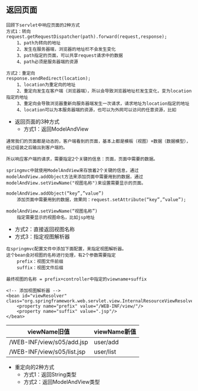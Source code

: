 ## 返回页面
```text
回顾下servlet中响应页面的2种方式
方式1：转向
request.getRequestDispatcher(path).forward(request,response);
    1、path为转向的地址
    2、发生在服务器端，浏览器的地址栏不会发生变化
    3、path指定的页面，可以共享request请求中的数据
    4、path必须是服务器端的资源

方式2：重定向
response.sendRedirect(location);
    1、location为重定向的地址
    2、重定向发生在客户端（浏览器端），所以会导致浏览器地址栏发生变化，变为location指定的地址
    3、重定向会导致浏览器重新向服务器端发生一次请求，请求地址为location指定的地址
    4、location可以为本服务器端的资源，也可以为外网可以访问的任意资源，比如

```



+ 返回页面的3种方式
  + 方式1：返回ModelAndView
```text
通常我们的页面都是动态的，客户端看到的页面，基本上都是模板（视图）+数据（数据模型），经过组装之后输出到客户端的。

所以响应客户端的请求，需要指定2个关键的信息：页面，页面中需要的数据。

springmvc中就使用ModelAndView来存放着2个关键的信息，通过modelAndView.addObject方法来添加页面中需要用到的数据，通过modelAndView.setViewName("视图名称")来设置需要显示的页面。

modelAndView.addObject(“key”,”value”)
    添加页面中需要用到的数据，效果同：request.setAttribute(“key”,”value”);

modelAndView.setViewName(“视图名称”)
    指定需要显示的视图命名，比如jsp地址
```
  + 方式2：直接返回视图名称
  + 方式3：指定视图解析器
```text
在springmvc配置文件中添加下面配置，来指定视图解析器。
这个bean会对视图的名称进行处理，有2个参数需要指定
    prefix：视图文件前缀
    suffix：视图文件后缀

最终视图的名称 = prefix+controller中指定的viewname+suffix

<!-- 添加视图解析器 -->
<bean id="viewResolver" class="org.springframework.web.servlet.view.InternalResourceViewResolver">
    <property name="prefix" value="/WEB-INF/view/"/>
    <property name="suffix" value=".jsp"/>
</bean>
```

|viewName旧值|viewName新值|
|  ----  | ----  |
|/WEB-INF/view/s05/add.jsp	|user/add|
|/WEB-INF/view/s05/list.jsp	|user/list|


+ 重定向的2种方式
  + 方式1：返回String类型
  + 方式2：返回ModelAndView类型



